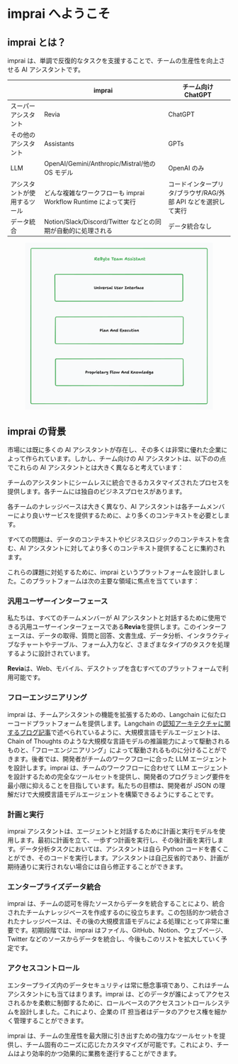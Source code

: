 # imprai へようこそ

## imprai とは？

imprai は、単調で反復的なタスクを支援することで、チームの生産性を向上させる AI アシスタントです。

|                              | imprai                                                          | チーム向け ChatGPT                                            |
| ---------------------------- | --------------------------------------------------------------- | ------------------------------------------------------------- |
| スーパーアシスタント         | Revia                                                           | ChatGPT                                                       |
| その他のアシスタント         | Assistants                                                      | GPTs                                                          |
| LLM                          | OpenAI/Gemini/Anthropic/Mistral/他の OS モデル                  | OpenAI のみ                                                   |
| アシスタントが使用するツール | どんな複雑なワークフローも imprai Workflow Runtime によって実行 | コードインタープリタ/ブラウザ/RAG/外部 API などを選択して実行 |
| データ統合                   | Notion/Slack/Discord/Twitter などとの同期が自動的に処理される   | データ統合なし                                                |

<figure><img src=".gitbook/assets/image (9).png" alt=""><figcaption></figcaption></figure>

## imprai の背景

市場には既に多くの AI アシスタントが存在し、その多くは非常に優れた企業によって作られています。しかし、チーム向けの AI アシスタントは、以下のの点でこれらの AI アシスタントとは大きく異なると考えています：

チームのアシスタントにシームレスに統合できるカスタマイズされたプロセスを提供します。各チームには独自のビジネスプロセスがあります。

各チームのナレッジベースは大きく異なり、AI アシスタントは各チームメンバーにより良いサービスを提供するために、より多くのコンテキストを必要とします。

すべての問題は、データのコンテキストやビジネスロジックのコンテキストを含む、AI アシスタントに対してより多くのコンテキスト提供することに集約されます。

これらの課題に対処するために、imprai というプラットフォームを設計しました。このプラットフォームは次の主要な領域に焦点を当てています：

### 汎用ユーザーインターフェース

私たちは、すべてのチームメンバーが AI アシスタントと対話するために使用できる汎用ユーザーインターフェースである**Revia**を提供します。このインターフェースは、データの取得、質問と回答、文書生成、データ分析、インタラクティブなチャートやテーブル、フォーム入力など、さまざまなタイプのタスクを処理するように設計されています。

**Revia**は、Web、モバイル、デスクトップを含むすべてのプラットフォームで利用可能です。

### フローエンジニアリング

imprai は、チームアシスタントの機能を拡張するための、Langchain に似たローコードプラットフォームを提供します。Langchain の[認知アーキテクチャに関するブログ記事](https://blog.langchain.dev/openais-bet-on-a-cognitive-architecture/)で述べられているように、大規模言語モデルエージェントは、Chain of Thoughts のような大規模な言語モデルの推論能力によって駆動されるものと、「フローエンジニアリング」によって駆動されるものに分けることができます。後者では、開発者がチームのワークフローに合った LLM エージェントを設計します。imprai は、チームのワークフローに合わせて LLM エージェントを設計するための完全なツールセットを提供し、開発者のプログラミング要件を最小限に抑えることを目指しています。私たちの目標は、開発者が JSON の理解だけで大規模言語モデルエージェントを構築できるようにすることです。

### 計画と実行

imprai アシスタントは、エージェントと対話するために計画と実行モデルを使用します。最初に計画を立て、一歩ずつ計画を実行し、その後計画を実行します。データ分析タスクにおいては、アシスタントは自ら Python コードを書くことができ、そのコードを実行します。アシスタントは自己反省的であり、計画が期待通りに実行されない場合には自ら修正することができます。

### エンタープライズデータ統合

imprai は、チームの認可を得たソースからデータを統合することにより、統合されたチームナレッジベースを作成するのに役立ちます。この包括的かつ統合されたナレッジベースは、その後の大規模言語モデルによる処理にとって非常に重要です。初期段階では、imprai はファイル、GitHub、Notion、ウェブページ、Twitter などのソースからデータを統合し、今後もこのリストを拡大していく予定です。

### アクセスコントロール

エンタープライズ内のデータセキュリティは常に懸念事項であり、これはチームアシスタントにも当てはまります。imprai は、どのデータが誰によってアクセスされるかを柔軟に制御するために、ロールベースのアクセスコントロールシステムを設計しました。これにより、企業の IT 担当者はデータのアクセス権を細かく管理することができます。

imprai は、チームの生産性を最大限に引き出すための強力なツールセットを提供し、チーム固有のニーズに応じたカスタマイズが可能です。これにより、チームはより効率的かつ効果的に業務を遂行することができます。
